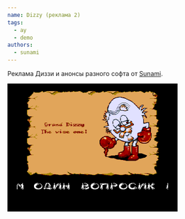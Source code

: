 ```yaml
---
name: Dizzy (реклама 2)
tags:
  - ay
  - demo
authors:
  - sunami
---
```


Реклама Диззи и анонсы разного софта от [Sunami](../../authors/sunami).

![Screenshot 1](dizzy_adv2.png)
